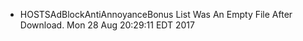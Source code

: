 * HOSTSAdBlockAntiAnnoyanceBonus List Was An Empty File After Download. Mon 28 Aug 20:29:11 EDT 2017
